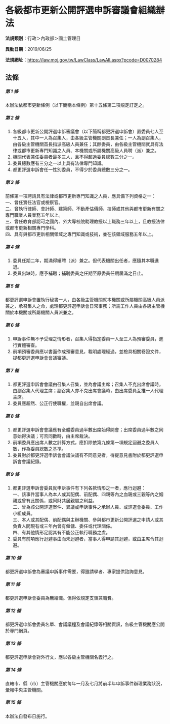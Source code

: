 # 各級都市更新公開評選申訴審議會組織辦法

**法規類別**：行政＞內政部＞國土管理目

**異動日期**：2019/06/25  

**法規網址**：https://law.moj.gov.tw/LawClass/LawAll.aspx?pcode=D0070284





## 法條
##### 第 1 條
本辦法依都市更新條例（以下簡稱本條例）第十五條第二項規定訂定之。

##### 第 2 條
1. 各級都市更新公開評選申訴審議會（以下簡稱都更評選申訴會）置委員七人至十五人，其中一人為召集人，由各級主管機關副首長兼任；一人為副召集人，由各級主管機關首長指派高級人員兼任；其餘委員，由各級主管機關就具有法律或都市更新專門知識之人員、本機關或所屬機關高級人員聘（派）兼之。
1. 機關代表兼任委員者最多三人，且不得超過委員總數三分之一。
1. 委員總數應有三分之一以上具有法律專門知識。
1. 都更評選申訴會任一性別委員，不得少於委員總數三分之一。

##### 第 3 條
前條第一項聘請具有法律或都市更新專門知識之人員，應具備下列資格之一：  
一、曾任實任法官或檢察官。  
二、曾執行律師、會計師、建築師、不動產估價師、技師或其他與都市更新有關之專門職業人員業務五年以上。  
三、曾任教育部認可之國內、外大專校院助理教授以上職務三年以上，且教授法律或都市更新相關專門學科。  
四、具有與都市更新相關領域之專門知識或技術，並在該領域服務五年以上。

##### 第 4 條
1. 委員任期二年，期滿得續聘（派）兼之。但代表機關出任者，應隨其本職進退。
1. 委員出缺時，應予補聘；補聘委員之任期至原委員任期屆滿之日止。

##### 第 5 條
都更評選申訴會置執行秘書一人，由各級主管機關就本機關或所屬機關高級人員派兼之，承召集人之命，處理都更評選申訴會日常事務；所需工作人員由各級主管機關於本機關或所屬機關人員派兼之。

##### 第 6 條
1. 申訴事件無不予受理之情形者，召集人得指定委員一人至三人為預審委員，進行實體審查。
1. 前項預審委員應以書面作成預審意見，載明處理經過，並檢具相關卷證文件，提都更評選申訴會會議審議。

##### 第 7 條
1. 都更評選申訴會會議由召集人召集，並為會議主席；召集人不克出席會議時，由副召集人代理主席；副召集人亦不克出席會議時，由出席委員互推一人代理主席。
1. 委員應超然、公正行使職權，並親自出席會議。

##### 第 8 條
1. 都更評選申訴會會議應有全體委員過半數出席始得開會；出席委員過半數之同意始得決議；可否同數時，由主席裁決。
1. 前項委員應出席人數之計算方式，應扣除依第九條第一項規定迴避之委員人數，作為委員總數之基準。
1. 委員對於都更評選申訴會會議決議有不同意見者，得提意見書附於都更評選申訴會會議紀錄。

##### 第 9 條
1. 都更評選申訴會委員就申訴事件有下列各款情形之一者，應行迴避：  
一、該事件當事人為本人或其配偶、前配偶、四親等內之血親或三親等內之姻親或曾有此關係，或同財共居親屬之利益。  
二、曾為該公開評選案件、異議或申訴事件之承辦人員、或評選會委員、工作小組成員。  
三、本人或其配偶、前配偶與主辦機關、參與都市更新公開評選之申請人或其負責人間現有或三年內曾有僱傭、委任或代理關係。  
四、有其他情形足認其有不能公正執行職務之虞。
1. 委員有前項應行迴避事由而未迴避者，當事人得申請其迴避，或由主席令其迴避。

##### 第 10 條
都更評選申訴會為審議申訴事件需要，得邀請學者、專家提供諮詢意見。

##### 第 11 條
都更評選申訴會委員為無給職。但得依規定支領兼職費。

##### 第 12 條
都更評選申訴會委員名單、會議議程及會議紀錄等相關資訊，各級主管機關應公開於專門網頁。

##### 第 13 條
都更評選申訴會對外行文，應以各級主管機關名義行之。

##### 第 14 條
直轄市、縣（市）主管機關應於每年一月及七月將前半年申訴事件辦理業務狀況，彙報中央主管機關。

##### 第 15 條
本辦法自發布日施行。


